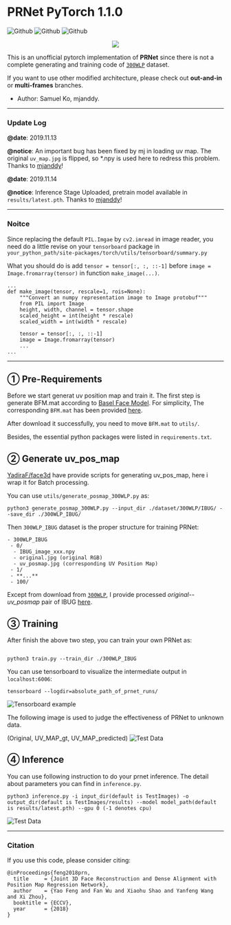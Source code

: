 # PRNet PyTorch 1.1.0

![Github](https://img.shields.io/badge/PyTorch-v1.1.0-green.svg?style=for-the-badge&logo=data:image/png)
![Github](https://img.shields.io/badge/python-3.6-green.svg?style=for-the-badge&logo=python)
![Github](https://img.shields.io/badge/license-MIT-blue.svg?style=for-the-badge&logo=fire)

<p align="center"> 
<img src="docs/image/prnet.gif">
</p>

This is an unofficial pytorch implementation of **PRNet** since there is not a complete generating and training code
of [`300WLP`](http://www.cbsr.ia.ac.cn/users/xiangyuzhu/projects/3DDFA/main.htm) dataset.

If you want to use other modified architecture, please check out **out-and-in** or **multi-frames** branches.

- Author: Samuel Ko, mjanddy.

-------
### Update Log 

**@date**: 2019.11.13

**@notice**: An important bug has been fixed by mj in loading uv map. The original `uv_map.jpg` is
             flipped, so *.npy is used here to redress this problem. Thanks to [mjanddy](https://github.com/mjanddy)!

**@date**: 2019.11.14

**@notice**: Inference Stage Uploaded, pretrain model available in `results/latest.pth`. Thanks to [mjanddy](https://github.com/mjanddy)!

------

### Noitce

Since replacing the default `PIL.Imgae` by `cv2.imread` in image reader, you need
do a little revise on your `tensorboard` package in `your_python_path/site-packages/torch/utils/tensorboard/summary.py`

What you should do is add `tensor = tensor[:, :, ::-1]` before `image = Image.fromarray(tensor)` in function `make_image(...)`.
```shell
...
def make_image(tensor, rescale=1, rois=None):
    """Convert an numpy representation image to Image protobuf"""
    from PIL import Image
    height, width, channel = tensor.shape
    scaled_height = int(height * rescale)
    scaled_width = int(width * rescale)

    tensor = tensor[:, :, ::-1]
    image = Image.fromarray(tensor)
    ...
...
``` 

----
## ① Pre-Requirements 

Before we start generat uv position map and train it. The first step is generate BFM.mat according to [Basel Face Model](https://faces.dmi.unibas.ch/bfm/).
For simplicity, The corresponding `BFM.mat` has been provided [here](https://drive.google.com/open?id=1Bl21HtvjHNFguEy_i1W5g0QOL8ybPzxw).

After download it successfully, you need to move `BFM.mat` to `utils/`.

Besides, the essential python packages were listed in `requirements.txt`.

## ② Generate uv_pos_map

[YadiraF/face3d](https://github.com/YadiraF/face3d) have provide scripts for generating uv_pos_map, here i wrap it for 
Batch processing.

You can use `utils/generate_posmap_300WLP.py` as:

``` shell
python3 generate_posmap_300WLP.py --input_dir ./dataset/300WLP/IBUG/ --save_dir ./300WLP_IBUG/
```

Then `300WLP_IBUG` dataset is the proper structure for training PRNet:

```
- 300WLP_IBUG
 - 0/
  - IBUG_image_xxx.npy
  - original.jpg (original RGB)
  - uv_posmap.jpg (corresponding UV Position Map)
 - 1/
 - **...**
 - 100/ 
```

Except from download from [`300WLP`](http://www.cbsr.ia.ac.cn/users/xiangyuzhu/projects/3DDFA/main.htm),
I provide processed *original--uv_posmap* pair of IBUG [here](https://drive.google.com/open?id=16zZdkRUNdj7pGmBpZIwQMA00qGHLLi94).

## ③ Training
After finish the above two step, you can train your own PRNet as:

``` shell

python3 train.py --train_dir ./300WLP_IBUG
```

You can use tensorboard to visualize the intermediate output in `localhost:6006`:
```shell
tensorboard --logdir=absolute_path_of_prnet_runs/
```

![Tensorboard example](docs/image/Tensorboard1.png)

The following image is used to judge the effectiveness of PRNet to unknown data.

(Original, UV_MAP_gt, UV_MAP_predicted)
![Test Data](docs/image/test_img.png)

## ④ Inference

You can use following instruction to do your prnet inference. The detail about parameters you can find in `inference.py`.
```shell
python3 inference.py -i input_dir(default is TestImages) -o output_dir(default is TestImages/results) --model model_path(default is results/latest.pth) --gpu 0 (-1 denotes cpu)
```
![Test Data](docs/image/inference_img.png)


--------
### Citation

If you use this code, please consider citing:

```
@inProceedings{feng2018prn,
  title     = {Joint 3D Face Reconstruction and Dense Alignment with Position Map Regression Network},
  author    = {Yao Feng and Fan Wu and Xiaohu Shao and Yanfeng Wang and Xi Zhou},
  booktitle = {ECCV},
  year      = {2018}
}
```
